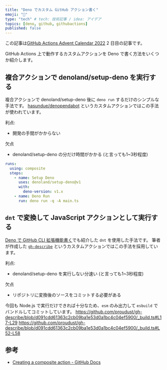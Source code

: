 ```yaml
---
title: "Deno でカスタム GitHub アクション書く"
emoji: "🦾"
type: "tech" # tech: 技術記事 / idea: アイデア
topics: [deno, github, githubactions]
published: false
---
```


この記事は[GitHub Actions Advent Calendar 2022](https://qiita.com/advent-calendar/2022/github-actions) 2 日目の記事です。

GitHub Actions 上で動作するカスタムアクションを Deno で書く方法をいくつか紹介します。

## 複合アクションで denoland/setup-deno を実行する

複合アクションで denoland/setup-deno 後に `deno run` するだけのシンプルな手法です。
[hasundue/denopendabot](https://github.com/hasundue/denopendabot) というカスタムアクションではこの手法が使われています。

利点:
- 開発の手間がかからない

欠点
- denoland/setup-deno の分だけ時間がかかる (と言っても1~3秒程度)

```yaml:action.yaml
runs:
  using: composite
  steps:
    - name: Setup Deno
      uses: denoland/setup-deno@v1
      with:
        deno-version: v1.x
    - name: Deno Run
      run: deno run -q -A main.ts
```

## `dnt` で変換して JavaScript アクションとして実行する

[Deno で GitHub CLI 拡張機能書く](https://zenn.dev/proudust/articles/2022-12-01-gh-ext-with-deno#Node.js%20%82%C5%82%E0%93%AE%82%AD%82%E6%82%A4%82%C9%95%CF%8A%B7%82%B7%82%E9)でも紹介した `dnt` を使用した手法です。
筆者が作成した [`gh-describe`](https://github.com/proudust/gh-describe) というカスタムアクションではこの手法を採用しています。

利点:
- denoland/setup-deno を実行しない分速い (と言っても1~3秒程度)

欠点
- リポジトリに変換後のソースをコミットする必要がある

今回も Node.js で実行だけできれば十分なため、`esm` のみ出力して `esbuild` でバンドルしてコミットしています。
https://github.com/proudust/gh-describe/blob/d091cdd61363c2cb09ba1e53d0a1bc4c04ef5900/_build.ts#L17-L29
https://github.com/proudust/gh-describe/blob/d091cdd61363c2cb09ba1e53d0a1bc4c04ef5900/_build.ts#L52-L58

## 参考

- [Creating a composite action - GitHub Docs](https://docs.github.com/ja/actions/creating-actions/creating-a-composite-action)

